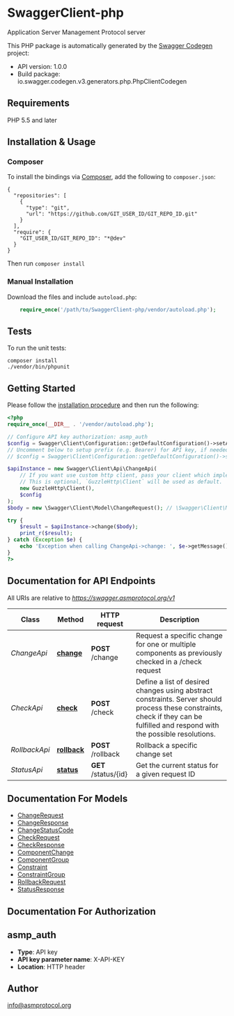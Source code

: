 # SwaggerClient-php
Application Server Management Protocol server

This PHP package is automatically generated by the [Swagger Codegen](https://github.com/swagger-api/swagger-codegen) project:

- API version: 1.0.0
- Build package: io.swagger.codegen.v3.generators.php.PhpClientCodegen

## Requirements

PHP 5.5 and later

## Installation & Usage
### Composer

To install the bindings via [Composer](http://getcomposer.org/), add the following to `composer.json`:

```
{
  "repositories": [
    {
      "type": "git",
      "url": "https://github.com/GIT_USER_ID/GIT_REPO_ID.git"
    }
  ],
  "require": {
    "GIT_USER_ID/GIT_REPO_ID": "*@dev"
  }
}
```

Then run `composer install`

### Manual Installation

Download the files and include `autoload.php`:

```php
    require_once('/path/to/SwaggerClient-php/vendor/autoload.php');
```

## Tests

To run the unit tests:

```
composer install
./vendor/bin/phpunit
```

## Getting Started

Please follow the [installation procedure](#installation--usage) and then run the following:

```php
<?php
require_once(__DIR__ . '/vendor/autoload.php');

// Configure API key authorization: asmp_auth
$config = Swagger\Client\Configuration::getDefaultConfiguration()->setApiKey('X-API-KEY', 'YOUR_API_KEY');
// Uncomment below to setup prefix (e.g. Bearer) for API key, if needed
// $config = Swagger\Client\Configuration::getDefaultConfiguration()->setApiKeyPrefix('X-API-KEY', 'Bearer');

$apiInstance = new Swagger\Client\Api\ChangeApi(
    // If you want use custom http client, pass your client which implements `GuzzleHttp\ClientInterface`.
    // This is optional, `GuzzleHttp\Client` will be used as default.
    new GuzzleHttp\Client(),
    $config
);
$body = new \Swagger\Client\Model\ChangeRequest(); // \Swagger\Client\Model\ChangeRequest | Request a specific change

try {
    $result = $apiInstance->change($body);
    print_r($result);
} catch (Exception $e) {
    echo 'Exception when calling ChangeApi->change: ', $e->getMessage(), PHP_EOL;
}
?>
```

## Documentation for API Endpoints

All URIs are relative to *https://swagger.asmprotocol.org/v1*

Class | Method | HTTP request | Description
------------ | ------------- | ------------- | -------------
*ChangeApi* | [**change**](docs/Api/ChangeApi.md#change) | **POST** /change | Request a specific change for one or multiple components as previously checked in a /check request
*CheckApi* | [**check**](docs/Api/CheckApi.md#check) | **POST** /check | Define a list of desired changes using abstract constraints. Server should process these constraints, check if they can be fulfilled and respond with the possible resolutions.
*RollbackApi* | [**rollback**](docs/Api/RollbackApi.md#rollback) | **POST** /rollback | Rollback a specific change set
*StatusApi* | [**status**](docs/Api/StatusApi.md#status) | **GET** /status/{id} | Get the current status for a given request ID

## Documentation For Models

 - [ChangeRequest](docs/Model/ChangeRequest.md)
 - [ChangeResponse](docs/Model/ChangeResponse.md)
 - [ChangeStatusCode](docs/Model/ChangeStatusCode.md)
 - [CheckRequest](docs/Model/CheckRequest.md)
 - [CheckResponse](docs/Model/CheckResponse.md)
 - [ComponentChange](docs/Model/ComponentChange.md)
 - [ComponentGroup](docs/Model/ComponentGroup.md)
 - [Constraint](docs/Model/Constraint.md)
 - [ConstraintGroup](docs/Model/ConstraintGroup.md)
 - [RollbackRequest](docs/Model/RollbackRequest.md)
 - [StatusResponse](docs/Model/StatusResponse.md)

## Documentation For Authorization


## asmp_auth

- **Type**: API key
- **API key parameter name**: X-API-KEY
- **Location**: HTTP header


## Author

info@asmprotocol.org

